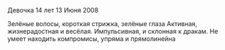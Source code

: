 Девочка 14 лет 
13 Июня 2008

Зелёные волосы, короткая стрижка, зелёные глаза
Активная, жизнерадостная и весёлая.
Импульсивная, и склонная к дракам.
Не умеет находить компромисы, упряма и прямолинейна